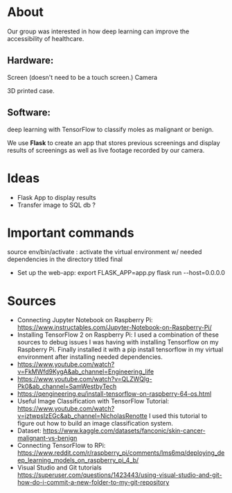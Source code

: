 # About
 Our group was interested in how deep learning can improve the accessibility of healthcare.
## Hardware:

 Screen (doesn't need to be a touch screen.)
 Camera 

 3D printed case.

## Software:

 deep learning with TensorFlow to classify moles as malignant or benign.

We use **Flask** to create an app that stores previous screenings and display results of screenings as well as live footage recorded by our camera.


# Ideas
- Flask App to display results
- Transfer image to SQL db ?
# Important commands
source env/bin/activate : activate the virtual environment w/ needed dependencies in the directory titled final
- Set up the web-app:
export FLASK_APP=app.py
flask run --host=0.0.0.0
# Sources
- Connecting Jupyter Notebook on Raspberry Pi:
https://www.instructables.com/Jupyter-Notebook-on-Raspberry-Pi/
- Installing TensorFlow 2 on Raspberry Pi:
I used a combination of these sources to debug issues I was having with installing Tensorflow on my Raspberry Pi.
Finally installed it with a pip install tensorflow in my virtual environment after installing needed dependencies.
- https://www.youtube.com/watch?v=FkMWfd9KygA&ab_channel=Engineering_life
- https://www.youtube.com/watch?v=QLZWQlg-Pk0&ab_channel=SamWestbyTech
- https://qengineering.eu/install-tensorflow-on-raspberry-64-os.html
- Useful Image Classification with TensorFlow Tutorial: 
https://www.youtube.com/watch?v=jztwpsIzEGc&ab_channel=NicholasRenotte I used this tutorial to figure out how to build an image classification system.
- Dataset:
https://www.kaggle.com/datasets/fanconic/skin-cancer-malignant-vs-benign
- Connecting TensorFlow to RPi: https://www.reddit.com/r/raspberry_pi/comments/lms6mq/deploying_deep_learning_models_on_raspberry_pi_4_b/
- Visual Studio and Git tutorials
https://superuser.com/questions/1423443/using-visual-studio-and-git-how-do-i-commit-a-new-folder-to-my-git-repository